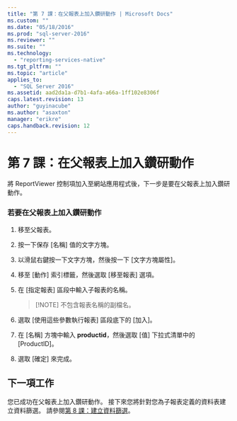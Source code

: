 ```yaml
---
title: "第 7 課：在父報表上加入鑽研動作 | Microsoft Docs"
ms.custom: ""
ms.date: "05/18/2016"
ms.prod: "sql-server-2016"
ms.reviewer: ""
ms.suite: ""
ms.technology: 
  - "reporting-services-native"
ms.tgt_pltfrm: ""
ms.topic: "article"
applies_to: 
  - "SQL Server 2016"
ms.assetid: aad2da1a-d7b1-4afa-a66a-1ff102e8306f
caps.latest.revision: 13
author: "guyinacube"
ms.author: "asaxton"
manager: "erikre"
caps.handback.revision: 12
---
```

# 第 7 課：在父報表上加入鑽研動作
將 ReportViewer 控制項加入至網站應用程式後，下一步是要在父報表上加入鑽研動作。  
  
### 若要在父報表上加入鑽研動作  
  
1.  移至父報表。  
  
2.  按一下保存 [名稱] 值的文字方塊。  
  
3.  以滑鼠右鍵按一下文字方塊，然後按一下 [文字方塊屬性]。  
  
4.  移至 [動作] 索引標籤，然後選取 [移至報表] 選項。  
  
5.  在 [指定報表] 區段中輸入子報表的名稱。  
  
    > [!NOTE] 不包含報表名稱的副檔名。  
  
6.  選取 [使用這些參數執行報表] 區段底下的 [加入]。  
  
7.  在 [名稱] 方塊中輸入 **productid**，然後選取 [值] 下拉式清單中的 [ProductID]。  
  
8.  選取 [確定] 來完成。  
  
## 下一項工作  
您已成功在父報表上加入鑽研動作。 接下來您將針對您為子報表定義的資料表建立資料篩選。 請參閱[第 8 課：建立資料篩選](../reporting-services/lesson-8-create-a-data-filter.md)。  
  
  
  
